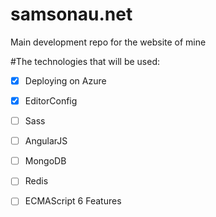 # samsonau.net
Main development repo for the website of mine

#The technologies that will be used:

- [x] Deploying on Azure
- [x] EditorConfig
- [ ] Sass
- [ ] AngularJS
- [ ] MongoDB
- [ ] Redis
- [ ] ECMAScript 6 Features


